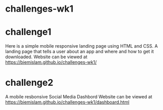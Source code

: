 # challenges-wk1

# challenge1

Here is a simple mobile responsive landing page using HTML and CSS. A landing page that tells a user about an app and where and how to get it downloaded.
Website can be viewed at https://biemislam.github.io/challenges-wk1/


# challenge2

A mobile resbonsive Social Media Dashbord
Website can be viewed at https://biemislam.github.io/challenges-wk1/dashboard.html